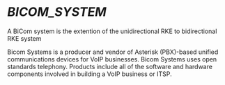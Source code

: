 # *BICOM_SYSTEM*
A BiCom system is the extention of the unidirectional RKE to bidirectional RKE system

Bicom Systems is a producer and vendor of Asterisk (PBX)-based unified communications devices for VoIP businesses. Bicom Systems uses open standards telephony. Products include all of the software and hardware components involved in building a VoIP business or ITSP.
